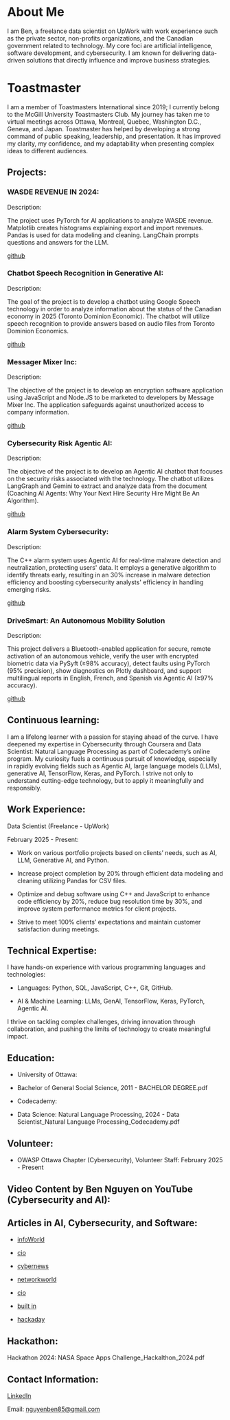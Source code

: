 # About Me

I am Ben, a freelance data scientist on UpWork with work experience such as the private sector, non-profits organizations, and the Canadian government related to technology. My core foci are artificial intelligence, software development, and cybersecurity. I am known for delivering data-driven solutions that directly influence and improve business strategies.

# Toastmaster

I am a member of Toastmasters International since 2019; I currently belong to the McGill University Toastmasters Club. My journey has taken me to virtual meetings across Ottawa, Montreal, Quebec, Washington D.C., Geneva, and Japan. Toastmaster has helped by developing a strong command of public speaking, leadership, and presentation. It has improved my clarity, my confidence, and my adaptability when presenting complex ideas to different audiences.

## Projects:

### WASDE REVENUE IN 2024:

Description:

The project uses PyTorch for AI applications to analyze WASDE revenue. Matplotlib creates histograms explaining export and import revenues. Pandas is used for data       modeling and cleaning. LangChain prompts questions and answers for the LLM.

[github](https://github.com/ben854719/WASDE-Revenue-in-2024)

### Chatbot Speech Recognition in Generative AI:

Description:

The goal of the project is to develop a chatbot using Google Speech technology in order to analyze information about the status of the Canadian economy in 2025 (Toronto Dominion Economic). The chatbot will utilize speech recognition to provide answers based on audio files from Toronto Dominion Economics.

[github](https://github.com/ben854719/Chatbot-Speech-Recognition-in-Generative-AI)

### Messager Mixer Inc:

Description:

The objective of the project is to develop an encryption software application using JavaScript and Node.JS to be marketed to developers by Message Mixer Inc. The application safeguards against unauthorized access to company information.

[github](https://github.com/ben854719/Messager-Mixer-Inc)

### Cybersecurity Risk Agentic AI:

Description:

The objective of the project is to develop an Agentic AI chatbot that focuses on the security risks associated with the technology. The chatbot utilizes LangGraph and Gemini to extract and analyze data from the document (Coaching AI Agents: Why Your Next Hire Security Hire Might Be An Algorithm).

[github](https://github.com/ben854719/Cybersecurity-Risk-Agentic-AI)

### Alarm System Cybersecurity:

Description:

The C++ alarm system uses Agentic AI for real-time malware detection and neutralization, protecting users' data. It employs a generative algorithm to identify threats early, resulting in an 30% increase in malware detection efficiency and boosting cybersecurity analysts' efficiency in handling emerging risks.

[github](https://github.com/ben854719/Alarm-System_Cybersecurity)

### DriveSmart: An Autonomous Mobility Solution

Description:

This project delivers a Bluetooth-enabled application for secure, remote activation of an autonomous vehicle, verify the user with encrypted biometric data via PySyft (≥98% accuracy), detect faults using PyTorch (95% precision), show diagnostics on Plotly dashboard, and support multilingual reports in English, French, and Spanish via Agentic AI (≥97% accuracy).

[github](https://github.com/ben854719/DriveSmart-An-Autonomous-Mobility-Solution)

## Continuous learning:

I am a lifelong learner with a passion for staying ahead of the curve. I have deepened my expertise in Cybersecurity through Coursera and Data Scientist: Natural Language Processing as part of Codecademy’s online program. My curiosity fuels a continuous pursuit of knowledge, especially in rapidly evolving fields such as Agentic AI, large language models (LLMs), generative AI, TensorFlow, Keras, and PyTorch. I strive not only to understand cutting-edge technology, but to apply it meaningfully and responsibly.

## Work Experience:

Data Scientist (Freelance - UpWork) 

February 2025 -  Present:

- Work on various portfolio projects based on clients’ needs, such as AI, LLM, Generative AI, and Python.

- Increase project completion by 20% through efficient data modeling and cleaning utilizing Pandas for CSV files.

- Optimize and debug software using C++ and JavaScript to enhance code efficiency by 20%, reduce bug resolution time by
  30%, and improve system performance metrics for client projects.
  
- Strive to meet 100% clients’ expectations and maintain customer satisfaction during meetings.

## Technical Expertise:

I have hands-on experience with various programming languages and technologies:

- Languages: Python, SQL, JavaScript, C++, Git, GitHub.
  
- AI & Machine Learning: LLMs, GenAI, TensorFlow, Keras, PyTorch, Agentic AI.

I thrive on tackling complex challenges, driving innovation through collaboration, and pushing the limits of technology to create meaningful impact.

## Education:

- University of Ottawa: 

 - Bachelor of General Social Science, 2011 - BACHELOR DEGREE.pdf

- Codecademy:

-  Data Science: Natural Language Processing, 2024 - Data Scientist_Natural Language Processing_Codecademy.pdf

## Volunteer:

- OWASP Ottawa Chapter (Cybersecurity), Volunteer Staff:  February 2025 - Present

## Video Content by Ben Nguyen on YouTube (Cybersecurity and AI):

## Articles in AI, Cybersecurity, and Software:

- [infoWorld](https://www.infoworld.com/article/4033040/apache-flink-integrates-ai-for-real-time-decision-making.html?utm_date=20250804170331&utm_campaign=Infoworld%20US%20First%20Look&utm_content=slotno-5-title-Apache%20Flink%20integrates%20AI%20for%20real-time%20decision-making&utm_term=Infoworld%20US%20Editorial%20Newsletters&utm_medium=email&utm_source=Adestra&aid=29284023&huid=)

- [cio](https://www.cio.com/article/4030966/snowflake-and-databricks-vie-for-the-heart-of-enterprise-ai.html)

- [cybernews](https://cybernews.com/security/surveillance-balloons-redefining-intelligence/)

- [networkworld](https://www.networkworld.com/article/4034136/broadcom-expands-ai-networking-portfolio-with-jericho4-ethernet-fabric-router.html)

- [cio](https://www.cio.com/video/4035142/relationalai-transforms-enterprise-data-in-snowflake-via-genai-knowledge-graphs.html?utm_date=20250813142212&utm_campaign=Infoworld%20US%20First%20Look&utm_content=slotno-2-title-How%20RelationalAI%20Uses%20Knowledge%20Graphs%20and%20GenAI%20to%20Transform%20Enterprise%20Data%20in%20Snowflake&utm_term=Infoworld%20US%20Editorial%20Newsletters&utm_medium=email&utm_source=Adestra&aid=29284023&huid=)

- [built in](https://builtin.com/artificial-intelligence/artificial-general-intelligence-job-market-impact?i=4a5e885e-ddc0-4a6c-9e04-7092589560a1&utm_campaign=content_newsletter&utm_medium=email&utm_source=ses)

- [hackaday](https://hackaday.com/2025/08/16/from-smartphone-to-a-home-server/)

## Hackathon:

Hackathon 2024: NASA Space Apps Challenge_Hackalthon_2024.pdf

## Contact Information:

[LinkedIn](https://www.linkedin.com/in/ben-nguyen-77a44832/)

Email: nguyenben85@gmail.com





